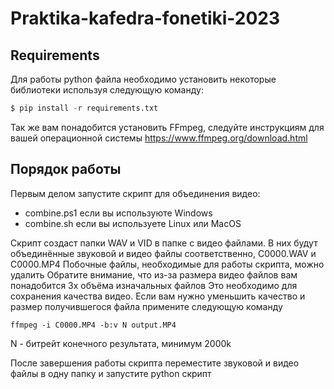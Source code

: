 # Praktika-kafedra-fonetiki-2023

## Requirements
Для работы python файла необходимо установить некоторые библиотеки используя следующую команду:
```python
$ pip install -r requirements.txt
```

Так же вам понадобится установить FFmpeg, следуйте инструкциям для вашей операционной системы https://www.ffmpeg.org/download.html

## Порядок работы
Первым делом запустите скрипт для объединения видео:
- combine.ps1 если вы используюте Windows
- сombine.sh если вы используете Linux или MacOS

Скрипт создаст папки WAV и VID в папке с видео файлами. В них будут объединённые звуковой и видео файлы соответственно, С0000.WAV и С0000.MP4
Побочные файлы, необходимые для работы скрипта, можно удалить
Обратите внимание, что из-за размера видео файлов вам понадобится 3x объёма изначальных файлов
Это необходимо для сохранения качества видео. Если вам нужно уменьшить качество и размер получившегося файла примените следующую команду
```shell
ffmpeg -i C0000.MP4 -b:v N output.MP4
```
N - битрейт конечного результата, минимум 2000k

После завершения работы скрипта переместите звуковой и видео файлы в одну папку и запустите python скрипт
